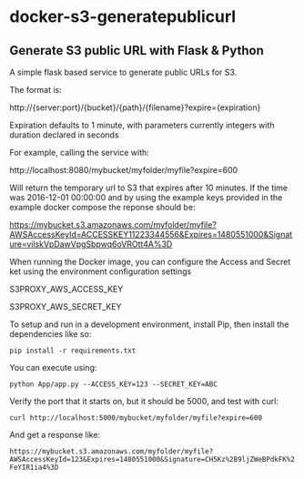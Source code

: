 # docker-s3-generatepublicurl
## Generate S3 public URL with Flask & Python
A simple flask based service to generate public URLs for S3.

The format is:

http://{server:port}/{bucket}/{path}/{filename}?expire={expiration}

Expiration defaults to 1 minute, with parameters currently integers with duration declared in seconds

For example, calling the service with:

http://localhost:8080/mybucket/myfolder/myfile?expire=600

Will return the temporary url to S3 that expires after 10 minutes. 
If the time was 2016-12-01 00:00:00 and by using the example keys provided in the example docker compose the reponse should be:

https://mybucket.s3.amazonaws.com/myfolder/myfile?AWSAccessKeyId=ACCESSKEY11223344556&Expires=1480551000&Signature=vilskVpDawVpgSbpwq6oVROtt4A%3D

When running the Docker image, you can configure the Access and Secret ket using the environment configuration settings

S3PROXY_AWS_ACCESS_KEY

S3PROXY_AWS_SECRET_KEY


To setup and run in a development environment, install Pip, then install the dependencies like so:

```pip install -r requirements.txt```

You can execute using:

```python App/app.py --ACCESS_KEY=123 --SECRET_KEY=ABC```

Verify the port that it starts on, but it should be 5000, and test with curl:

```curl http://localhost:5000/mybucket/myfolder/myfile?expire=600```

And get a response like:

```https://mybucket.s3.amazonaws.com/myfolder/myfile?AWSAccessKeyId=123&Expires=1480551000&Signature=CH5Kz%2B9ljZWeBPdkFK%2FeYIR1ia4%3D```